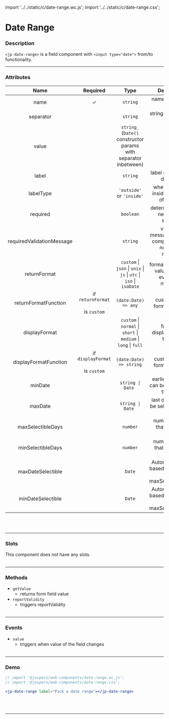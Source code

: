 import '../../static/c/date-range.wc.js';
import '../../static/c/date-range.css';

# Date Range

### Description

`<jp-date-range>` is a field component with `<input type="date">` from/to functionality.
****

### Attributes

|         **Name**          |               **Required**               |                              **Type**                               |                         **Description**                         |
| :-----------------------: | :--------------------------------------: | :-----------------------------------------------------------------: | :-------------------------------------------------------------: |
|           name            |                    ✓                     |                              `string`                               |                    name of the form control                     |
|         separator         |                                          |                              `string`                               |                    string between the dates                     |
|           value           |                                          |  `string˛` (`Date()` constructor params with separator inbetween)   |                             setter                              |
|           label           |                                          |                              `string`                               |                  label displayed on date field                  |
|         labelType         |                                          |                      `'outside'` or `'inside'`                      |         whether label is inside or outside of the field         |
|         required          |                                          |                              `boolean`                              |             determines if date needs to be selected             |
| requiredValidationMessage |                                          |                              `string`                               | validation message for when component does not satisfy required |
|       returnFormat        |                                          | `custom` \| `json` \| `unix` \| `js` \| `utc` \| `iso` \| `isoDate` |      format of exposing value (through events and methods)      |
|   returnFormatFunction    | if `returnFormat` <br></br> is `custom`  |                        `(date:Date) => any`                         |                  custom return format function                  |
|       displayFormat       |                                          |   `custom` \| `normal` \| `short` \| `medium` \| `long` \| `full`   |              format of displayed date in the field              |
|   displayFormatFunction   | if `displayFormat` <br></br> is `custom` |                       `(date:Date) => string`                       |                 custom display format function                  |
|           minDate         |                                          |                          `string \| Date `                          |        earliest date that can be selected by the user.          |
|           maxDate         |                                          |                          `string \| Date `                          |          last date that can be selected by the user.            |
|     maxSelectibleDays     |                                          |                                `number`                             |               number of days that can be in range               |
|     minSelectibleDays     |                                          |                                `number`                             |              number of days that must be in range               |
|     maxDateSelectible     |                                          |                                 `Date`                              |    Automatically set based on the value of maxSelectibleDays    |
|     minDateSelectible     |                                          |                                 `Date`                              |    Automatically set based on the value of maxSelectibleDays    |
<br></br>
****

### Slots

This component does not have any slots.
<br></br>
****

### Methods

- `getValue`
  - returns form field value
- `reportValidity`
  - triggers reportValidity
<br></br>
****

### Events

- `value`
  - triggers when value of the field changes
<br></br>
****

### Demo

```jsx live
// import '@jaspero/web-components/date-range.wc.js';
// import '@jaspero/web-components/date-range.css';

<jp-date-range label="Pick a date range"></jp-date-range>
```
<br></br>
****